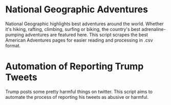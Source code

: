 # National Geographic Adventures 

National Geographic highlights best adventures around the world. Whether it's hiking, rafting, climbing, surfing or biking, the country's best adrenaline-pumping adventures are featured here. This script scrapes the best American Adventures pages for easier reading and processing in .csv format. 

# Automation of Reporting Trump Tweets 

Trump posts some pretty harmful things on twitter. This script aims to automate the process of reporting his tweets as abusive or harmful.